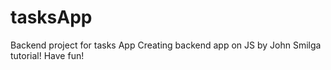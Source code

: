# tasksApp
Backend project for tasks App
Creating backend app on JS by John Smilga tutorial!
Have fun!
